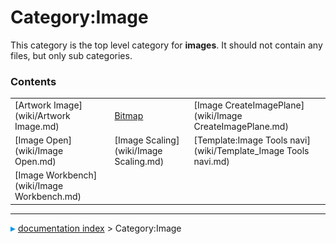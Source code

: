 # Category:Image
This category is the top level category for **images**. It should not contain any files, but only sub categories.

### Contents

|     |     |     |
| --- | --- | --- |
| [Artwork Image](wiki/Artwork Image.md) | [Bitmap](wiki/Bitmap.md) | [Image CreateImagePlane](wiki/Image CreateImagePlane.md) |
| [Image Open](wiki/Image Open.md) | [Image Scaling](wiki/Image Scaling.md) | [Template:Image Tools navi](wiki/Template_Image Tools navi.md) |
| [Image Workbench](wiki/Image Workbench.md) |



---
![](images/Right_arrow.png) [documentation index](../README.md) > Category:Image
